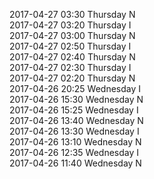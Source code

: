 2017-04-27 03:30 Thursday  N  
2017-04-27 03:20 Thursday  I  
2017-04-27 03:00 Thursday  N  
2017-04-27 02:50 Thursday  I  
2017-04-27 02:40 Thursday  N  
2017-04-27 02:30 Thursday  I  
2017-04-27 02:20 Thursday  N  
2017-04-26 20:25 Wednesday  I  
2017-04-26 15:30 Wednesday  N  
2017-04-26 15:25 Wednesday  I  
2017-04-26 13:40 Wednesday  N  
2017-04-26 13:30 Wednesday  I  
2017-04-26 13:10 Wednesday  N  
2017-04-26 12:35 Wednesday  I  
2017-04-26 11:40 Wednesday  N  
